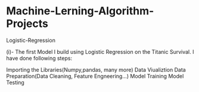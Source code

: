 # Machine-Lerning-Algorithm-Projects

Logistic-Regression

(i)- The first Model I build using Logistic Regression on the Titanic Survival. I have done following steps:

Importing the Libraries(Numpy,pandas, many more)
Data Viualiztion
Data Preparation(Data Cleaning, Feature Engneering...)
Model Training
Model Testing

